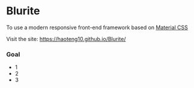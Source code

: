 # Blurite

To use a modern responsive front-end framework based on [Material CSS](http://materializecss.com)

Visit the site: https://haoteng10.github.io/Blurite/

### Goal
* 1
* 2
* 3
